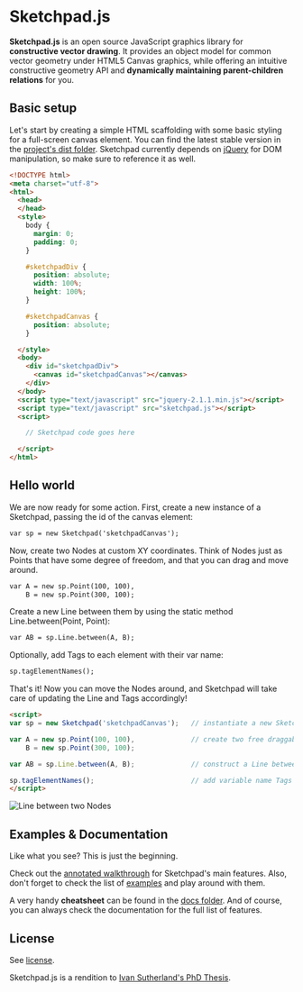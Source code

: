 Sketchpad.js
============

**Sketchpad.js** is an open source JavaScript graphics library for **constructive vector drawing**. It provides an object model for common vector geometry under HTML5 Canvas graphics, while offering an intuitive constructive geometry API and **dynamically maintaining parent-children relations** for you.

Basic setup
-----------

Let's start by creating a simple HTML scaffolding with some basic styling for a full-screen canvas element. You can find the latest stable version in the [project's dist folder](https://github.com/garciadelcastillo/sketchpad.js/tree/master/dist). Sketchpad currently depends on [jQuery](http://jquery.com/) for DOM manipulation, so make sure to reference it as well.

```html
<!DOCTYPE html>
<meta charset="utf-8">
<html>
  <head>
  </head>
  <style>
    body {
      margin: 0;
      padding: 0;
    }

    #sketchpadDiv {
      position: absolute; 
      width: 100%; 
      height: 100%;
    }

    #sketchpadCanvas {
      position: absolute;
    }

  </style>
  <body>
    <div id="sketchpadDiv">
      <canvas id="sketchpadCanvas"></canvas>       
    </div>
  </body>
  <script type="text/javascript" src="jquery-2.1.1.min.js"></script>
  <script type="text/javascript" src="sketchpad.js"></script>
  <script>

    // Sketchpad code goes here

  </script>
</html>
```

Hello world
-----------

We are now ready for some action. First, create a new instance of a Sketchpad, passing the id of the canvas element:

```html
var sp = new Sketchpad('sketchpadCanvas');
```

Now, create two Nodes at custom XY coordinates. Think of Nodes just as Points that have some degree of freedom, and that you can drag and move around.

```html
var A = new sp.Point(100, 100),
    B = new sp.Point(300, 100);
```

Create a new Line between them by using the static method Line.between(Point, Point):

```html
var AB = sp.Line.between(A, B);
```

Optionally, add Tags to each element with their var name:

```html
sp.tagElementNames();
```

That's it! Now you can move the Nodes around, and Sketchpad will take care of updating the Line and Tags accordingly!

```html
<script>
var sp = new Sketchpad('sketchpadCanvas');   // instantiate a new Sketchpad on the canvas

var A = new sp.Point(100, 100),              // create two free draggable Nodes
    B = new sp.Point(300, 100);

var AB = sp.Line.between(A, B);              // construct a Line between the Nodes

sp.tagElementNames();                        // add variable name Tags to all elements
</script>
```
![Line between two Nodes](http://www.garciadelcastillo.es/sketchpad/linenodes.gif "Line between two Nodes")


Examples & Documentation
------------------------

Like what you see? This is just the beginning.

Check out the [annotated walkthrough](https://github.com/garciadelcastillo/sketchpad.js/wiki/Walkthrough) for Sketchpad's main features. Also, don't forget to check the list of [examples](https://github.com/garciadelcastillo/sketchpad.js/wiki/Examples) and play around with them.

A very handy **cheatsheet** can be found in the [docs folder](https://github.com/garciadelcastillo/sketchpad.js/tree/master/docs). And of course, you can always check the documentation for the full list of features.

License
-------
See [license](https://github.com/garciadelcastillo/sketchpad.js/tree/master/LICENSE.md).

Sketchpad.js is a rendition to [Ivan Sutherland's PhD Thesis](https://www.youtube.com/watch?v=495nCzxM9PI).